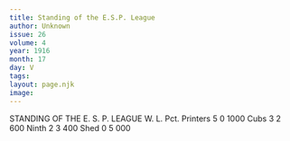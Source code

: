 ```yaml
---
title: Standing of the E.S.P. League
author: Unknown
issue: 26
volume: 4
year: 1916
month: 17
day: V
tags:
layout: page.njk
image:
---
```

STANDING OF THE E. S. P. LEAGUE   		W. L. Pct.   Printers 	5   0  1000   Cubs		3   2   600   Ninth	2   3   400   Shed		0   5   000   
